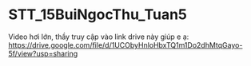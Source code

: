 # STT_15BuiNgocThu_Tuan5

Video hơi lớn, thầy truy cập vào link drive này giúp e ạ:
https://drive.google.com/file/d/1UCObyHnloHbxTQ1m1Do2dhMtqGayo-5f/view?usp=sharing
